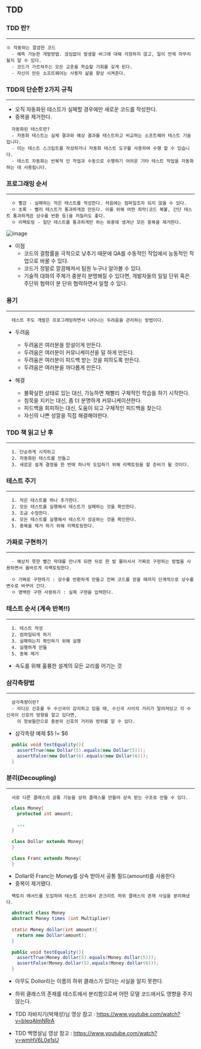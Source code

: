 ## TDD

### TDD 란?
-----
```
※ 작동하는 깔끔한 코드
  - 예측 가능한 개발방법. 끊임없이 발생할 버그에 대해 걱정하지 않고, 일이 언제 마무리될지 알 수 있다.
  - 코드가 가르쳐주는 모든 교훈을 학습할 기회를 갖게 된다.
  - 자신이 만든 소프트웨어는 사용자 삶을 향상 시켜준다.
```

### TDD의 단순한 2가지 규칙
---
  + 오직 자동화된 테스트가 실패할 경우에만 새로운 코드를 작성한다.
  + 중복을 제거한다.
  ```
    자동화된 테스트란?
    - 자동화 테스트는 실제 결과와 예상 결과를 테스트하고 비교하는 소프트웨어 테스트 기술입니다. 
    - 이는 테스트 스크립트를 작성하거나 자동화 테스트 도구를 사용하여 수행 할 수 있습니다. 
    - 테스트 자동화는 반복적 인 작업과 수동으로 수행하기 어려운 기타 테스트 작업을 자동화하는 데 사용됩니다.
  ```
  
### 프로그래밍 순서
---
```
  ㅇ 빨강 - 실패하는 작은 테스트를 작성한다. 처음에는 컴파일조차 되지 않을 수 있다.
  ㅇ 초록 - 빨리 테스트가 통과하게끔 만든다. 이를 위해 어떤 죄악(코드 복붙, 간단 테스트 통과하게끔 상수를 반환 등)을 저질러도 좋다.
  ㅇ 리팩토링 - 일단 테스트를 통과하게만 하는 와중에 생겨난 모든 중복을 제거한다.
```

![image](https://user-images.githubusercontent.com/76584547/124599170-5230de00-dea0-11eb-82ed-e89686cef9a0.png)

+ 이점
  + 코드의 결함률을 극적으로 낮추기 때문에 QA를 수동적인 작업에서 능동적인 작업으로 바꿀 수 있다.
  + 코드가 정말로 깔끔해져서 팀원 누구나 알아볼 수 있다.
  + 기술적 대화의 주제가 충분히 분명해질 수 있다면, 개발자들의 일일 단위 혹은 주단위 협력이 분 단위 협력하면서 일할 수 있다.

### 용기
---
```
  테스트 주도 개발은 프로그래밍하면서 나타나는 두려움을 관리하는 방법이다.
```
+ 두려움
  + 두려움은 여러분을 망설이게 만든다.
  + 두려움은 여러분이 커뮤니케이션을 덜 하게 만든다.
  + 두려움은 여러분이 피드백 받는 것을 피하도록 만든다.
  + 두려움은 여러분을 까다롭게 만든다.

+ 해결
  + 불확실한 상태로 있는 대신, 가능하면 재빨리 구체적인 학습을 하기 시작한다.
  + 침묵을 지키는 대신, 좀 더 분명하게 커뮤니케이션한다.
  + 피드백을 회피하는 대신, 도움이 되고 구체적인 피드백을 찾는다.
  + 자신의 나쁜 성깔을 직접 해결해야한다.   


### TDD 책 읽고 난 후
----
```
  1. 단순하게 시작하고
  2. 자동화된 테스트를 만들고
  3. 새로운 설계 결정을 한 번에 하나씩 도입하기 위해 리팩토링을 할 준비가 될 것이다.
```

### 테스트 주기
----
```
  1. 작은 테스트를 하나 추가한다.
  2. 모든 테스트를 실행해서 테스트가 실패하는 것을 확인한다.
  3. 조금 수정한다.
  4. 모든 테스트를 실행해서 테스트가 성공하는 것을 확인한다.
  5. 중복을 제거 하기 위해 리팩토링한다.
```

### 가짜로 구현하기
---
```
  - 예상치 못한 빨간 막대를 만나게 되면 뒤로 한 발 물러서서 가짜로 구현하는 방법을 사용하면서 올바르게 리팩토링한다.
  
  ㅇ 가짜로 구현하기 : 상수를 반환하게 만들고 진짜 코드를 얻을 때까지 단계적으로 상수를 변수로 바꾸어 간다.
  ㅇ 명백한 구현 사용하기 : 실제 구현을 입력한다.
```

### 테스트 순서 (계속 반복!!)
---
```
  1. 테스트 작성
  2. 컴파일되게 하기
  3. 실패하는지 확인하기 위해 실행
  4. 실행하게 만듦
  5. 중복 제거
```
+ 속도를 위해 훌륭한 설계의 모든 교리를 어기는 것

### 삼각측량법
---
```
  삼각측량이란?
  - 라디오 신호를 두 수신국이 감지하고 있을 때, 수신국 사이의 거리가 알려져있고 각 수신국이 신호의 방향을 알고 있다면,
    이 정보들만으로 충분히 신호의 거리와 방위를 알 수 있다.
```

  + 삼각측량 예제 $5 != $6
  ```java
    public void testEquality(){
      assertTrue(new Dollar(5).equals(new Dollar(5)));
      assertFalse(new Dollar(6).equals(new Dollar(6)));
    }
  ```
  
  ### 분리(Decoupling)
  ----
  ```
    서로 다른 클래스의 공통 기능을 상위 클래스를 만들어 상속 받는 구조로 만들 수 있다.
  ```
  
  ```java
    class Money{
      protected int amount;
      
      ...
    }
    
    class Dollar extends Money{
    }
    
    class Franc extends Money{
    }
  ```
  + Dollar와 Franc는 Money를 상속 받아서 공통 필드(amount)를 사용한다
  + 중복이 제거됐다.

  ```
    팩토리 메서드를 도입하여 테스트 코드에서 콘크리트 하위 클래스의 존재 사실을 분리해냈다.
  ```

  ```java
    abstract class Money
    abstract Money times (int Multiplier)
    
    static Money dollar(int amount){
      return new Dollar(amount);
    }
    
    public void testEquality(){
      assertTrue(Money.dollar(5).equals(Money.dollar(5)));
      assertFalse(Money.dollar(5).equals(Money.dollar(6)));
    }
  ```
  + 아무도 Dollor라는 이름의 하위 클래스가 있다는 사실을 알지 못한다.
  + 하위 클래스의 존재를 테스트에서 분리함으로써 어떤 모델 코드에서도 영향을 주지 않는다.

+ TDD 자바지기(박재성)님 영상 참고 : https://www.youtube.com/watch?v=bIeqAlmNRrA
+ TDD 백명설님 영상 참고 : https://www.youtube.com/watch?v=wmHV6L0e1sU

